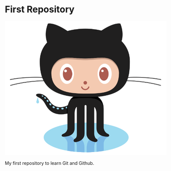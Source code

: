 # First Repository

![Logo GitHub](./github-logo.png)

My first repository to learn Git and Github.
